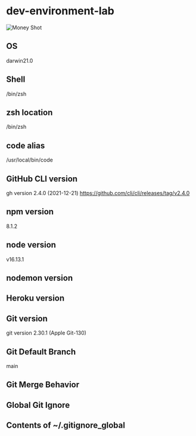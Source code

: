 # dev-environment-lab

![Money Shot](https://imgur.com/a/QnMLhBx)

## OS

darwin21.0

## Shell

/bin/zsh

## zsh location

/bin/zsh

## code alias

/usr/local/bin/code

## GitHub CLI version

gh version 2.4.0 (2021-12-21)
https://github.com/cli/cli/releases/tag/v2.4.0

## npm version

8.1.2

## node version

v16.13.1

## nodemon version


## Heroku version


## Git version

git version 2.30.1 (Apple Git-130)

## Git Default Branch

main

## Git Merge Behavior


## Global Git Ignore


## Contents of ~/.gitignore_global


